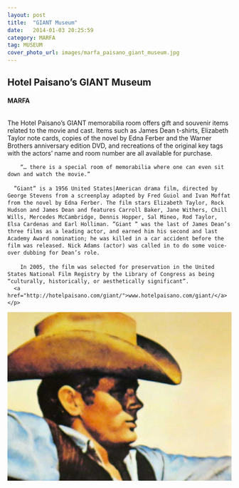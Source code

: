 ```yaml
---
layout: post
title:  "GIANT Museum"
date:   2014-01-03 20:25:59
category: MARFA
tag: MUSEUM
cover_photo_url: images/marfa_paisano_giant_museum.jpg
---
```


<div class="section-title">
	  <h2>Hotel Paisano’s GIANT Museum</h2>
  	<h4>MARFA</h4>
  	<div class="divider-border"></div>
</div> 
<div class="column small-6">
    <p>
    	The Hotel Paisano’s GIANT memorabilia room offers gift and souvenir items related to the movie and cast. Items such as James Dean t-shirts, Elizabeth Taylor note cards, copies of the novel by Edna Ferber and the Warner Brothers anniversary edition DVD, and recreations of the original key tags with the actors’ name and room number are all available for purchase.

    	“… there is a special room of memorabilia where one can even sit down and watch the movie.”

      ”Giant” is a 1956 United States|American drama film, directed by George Stevens from a screenplay adapted by Fred Guiol and Ivan Moffat from the novel by Edna Ferber. The film stars Elizabeth Taylor, Rock Hudson and James Dean and features Carroll Baker, Jane Withers, Chill Wills, Mercedes McCambridge, Dennis Hopper, Sal Mineo, Rod Taylor, Elsa Cardenas and Earl Holliman. ”Giant ” was the last of James Dean’s three films as a leading actor, and earned him his second and last Academy Award nomination; he was killed in a car accident before the film was released. Nick Adams (actor) was called in to do some voice-over dubbing for Dean’s role.

    	In 2005, the film was selected for preservation in the United States National Film Registry by the Library of Congress as being “culturally, historically, or aesthetically significant”.
      <a href="http://hotelpaisano.com/giant/">www.hotelpaisano.com/giant/</a>
    </p>
<div class="column small-6">
    <img src="/images/marfa_paisano_giant_museum.jpg">
</div>   